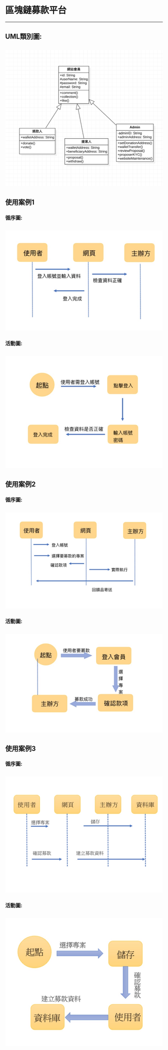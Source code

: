 # 區塊鏈募款平台
---
## UML類別圖:
![](UML類別圖.png "")
---

## 使用案例1
### 循序圖:
![](循序1.jpg "")
---
### 活動圖:
![](活動1.jpg "")
---
## 使用案例2
### 循序圖:
![](循序2.jpg "")
---
### 活動圖:
![](活動2.jpg "")
---
## 使用案例3
### 循序圖:
![](循序圖3.JPG "")
---
### 活動圖:
![](活動圖3.JPG "")
---

